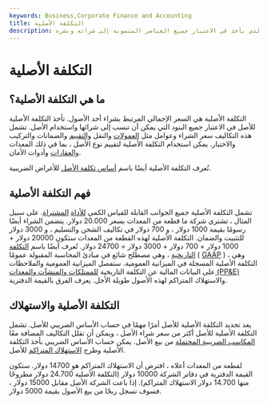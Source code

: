 ```yaml
---
keywords: Business,Corporate Finance and Accounting
title: التكلفة الأصلية
description: التكلفة الأصلية هي سعر الشراء الأولي للأصل الذي يأخذ في الاعتبار جميع العناصر المنسوبة إلى شرائه ونشره.
---
```


# التكلفة الأصلية
## ما هي التكلفة الأصلية؟

التكلفة الأصلية هي السعر الإجمالي المرتبط بشراء أحد الأصول. تأخذ التكلفة الأصلية للأصل في الاعتبار جميع البنود التي يمكن أن تنسب إلى شرائها واستخدام الأصل. تشمل هذه التكاليف سعر الشراء وعوامل مثل [العمولات](/commission) والنقل [والتقييم](/appraisal) والضمانات والتركيب والاختبار. يمكن استخدام التكلفة الأصلية لتقييم نوع الأصل ، بما في ذلك المعدات [والعقارات](/realestate) وأدوات الأمان.

تُعرف التكلفة الأصلية أيضًا باسم [أساس تكلفة الأصل](/costbasis) للأغراض الضريبية.

## فهم التكلفة الأصلية

تشمل التكلفة الأصلية جميع الجوانب القابلة للقياس الكمي [للأداة](/ffe) [المشتراة](/ffe). على سبيل المثال ، تشتري شركة ما قطعة من المعدات بسعر 20.000 دولار. يتضمن الشراء أيضًا رسومًا بقيمة 1000 دولار ، و 700 دولار في تكاليف الشحن والتسليم ، و 3000 دولار للتثبيت والضمان. التكلفة الأصلية لهذه القطعة من المعدات ستكون 20000 دولار + 1000 دولار + 700 دولار + 3000 دولار = 24700 دولار. تُعرف أيضًا باسم [التكلفة التاريخية](/historical-cost) ، وهي مصطلح شائع في مبادئ المحاسبة المقبولة عمومًا ( [GAAP](/gaap) ) ، وهي التكلفة الأصلية المسجلة في الميزانية العمومية. ستفصل الميزانية العمومية والملاحظات على البيانات المالية عن التكلفة التاريخية [للممتلكات والمنشآت والمعدات (PP&E)](/ppe) والاستهلاك المتراكم لهذه الأصول طويلة الأجل. يعرف الفرق بالقيمة الدفترية.

## التكلفة الأصلية والاستهلاك

يعد تحديد التكلفة الأصلية للأصل أمرًا مهمًا في حساب الأساس الضريبي للأصل. تشمل التكلفة الأصلية للأصل أكثر من سعر شراء الأصل ، ويمكن أن تقلل التكاليف المضافة معًا [المكاسب الضريبية المحتملة](/taxablegain) من بيع الأصل. يمكن حساب الأساس الضريبي بأخذ التكلفة الأصلية وطرح [الاستهلاك المتراكم](/accumulated-depreciation) للأصل.

لقطعة من المعدات أعلاه ، افترض أن الاستهلاك المتراكم هو 14700 دولار. ستكون القيمة الدفترية في دفاتر الشركة 10000 دولار (التكلفة الأصلية 24.700 دولار مطروحًا منها 14.700 دولار الاستهلاك المتراكم). إذا باعت الشركة الأصل مقابل 15000 دولار ، فسوف تسجل ربحًا من بيع الأصول بقيمة 5000 دولار.

